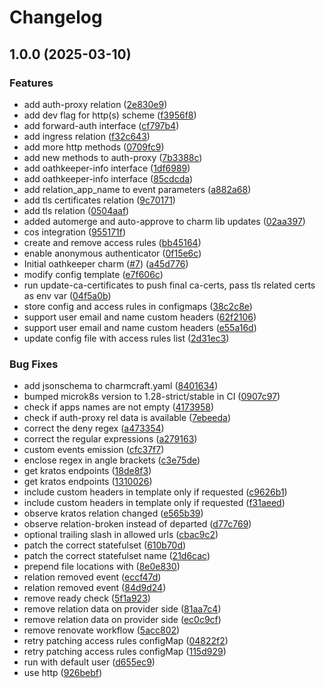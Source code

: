 # Changelog

## 1.0.0 (2025-03-10)


### Features

* add auth-proxy relation ([2e830e9](https://github.com/canonical/oathkeeper-operator/commit/2e830e97f673d5caf5a7c43e50805af16d58bfd8))
* add dev flag for http(s) scheme ([f3956f8](https://github.com/canonical/oathkeeper-operator/commit/f3956f82a730c8322e80b8692836f4d27acbce6f))
* add forward-auth interface ([cf797b4](https://github.com/canonical/oathkeeper-operator/commit/cf797b439e5be2e9ca5074ec061bb9352da72832))
* add ingress relation ([f32c643](https://github.com/canonical/oathkeeper-operator/commit/f32c643367a3f95eb2d40ed41e8e191861fc9118))
* add more http methods ([0709fc9](https://github.com/canonical/oathkeeper-operator/commit/0709fc931a5bfcfc71ad598979aaf374e70d8412))
* add new methods to auth-proxy ([7b3388c](https://github.com/canonical/oathkeeper-operator/commit/7b3388c414093cb48c439aee35697947fb7c2415))
* add oathkeeper-info interface ([1df6989](https://github.com/canonical/oathkeeper-operator/commit/1df6989c341ca3e501a25b9833687005bef80ad6))
* add oathkeeper-info interface ([85cdcda](https://github.com/canonical/oathkeeper-operator/commit/85cdcda9c4eb8845b88f1cb979529e0341b3e50f))
* add relation_app_name to event parameters ([a882a68](https://github.com/canonical/oathkeeper-operator/commit/a882a6886d7a0840a9ae04075bd96c2f25b62d04))
* add tls certificates relation ([9c70171](https://github.com/canonical/oathkeeper-operator/commit/9c7017137714537f06223626be11c7d2b357ea70))
* add tls relation ([0504aaf](https://github.com/canonical/oathkeeper-operator/commit/0504aaf062ce64b9d9151d6a149730a1b9f4fdbf))
* added automerge and auto-approve to charm lib updates ([02aa397](https://github.com/canonical/oathkeeper-operator/commit/02aa39706169a9138391d6a30c574a1d4e7db71b))
* cos integration ([955171f](https://github.com/canonical/oathkeeper-operator/commit/955171fefe1fad39706a3ba417423a1db0b36ea1))
* create and remove access rules ([bb45164](https://github.com/canonical/oathkeeper-operator/commit/bb451649afaf54e6c02032709bd4e9e67ca5dccd))
* enable anonymous authenticator ([0f15e6c](https://github.com/canonical/oathkeeper-operator/commit/0f15e6c1e7701310a0b2b6a2f463717f91786765))
* Initial oathkeeper charm ([#7](https://github.com/canonical/oathkeeper-operator/issues/7)) ([a45d776](https://github.com/canonical/oathkeeper-operator/commit/a45d7763595a8ee2f623e1d173c14420b2022691))
* modify config template ([e7f606c](https://github.com/canonical/oathkeeper-operator/commit/e7f606c35df6468885fb4ce5e3a3cbf52f63c5a1))
* run update-ca-certificates to push final ca-certs, pass tls related certs as env var ([04f5a0b](https://github.com/canonical/oathkeeper-operator/commit/04f5a0b3e28c5c685ecf1d1b13255d10e25edf8a))
* store config and access rules in configmaps ([38c2c8e](https://github.com/canonical/oathkeeper-operator/commit/38c2c8eaa52d22f65a1f945ed21c6e919445397a))
* support user email and name custom headers ([62f2106](https://github.com/canonical/oathkeeper-operator/commit/62f2106f0d557b5136bb3e3496408f446a8d1b98))
* support user email and name custom headers ([e55a16d](https://github.com/canonical/oathkeeper-operator/commit/e55a16d0f92a9f3ef10562a4c871f6b5bb6eb348))
* update config file with access rules list ([2d31ec3](https://github.com/canonical/oathkeeper-operator/commit/2d31ec3332aeabe4277aed150d5cd1cf166f652e))


### Bug Fixes

* add jsonschema to charmcraft.yaml ([8401634](https://github.com/canonical/oathkeeper-operator/commit/8401634a3e66099c822ccb2e115cd39a1b9b1f07))
* bumped microk8s version to 1.28-strict/stable in CI ([0907c97](https://github.com/canonical/oathkeeper-operator/commit/0907c97e42ddf3a4e86d41f89cd8c892c798aea3))
* check if apps names are not empty ([4173958](https://github.com/canonical/oathkeeper-operator/commit/41739589c662de6bd0067e1f5bde57436ceca7ba))
* check if auth-proxy rel data is available ([7ebeeda](https://github.com/canonical/oathkeeper-operator/commit/7ebeedab8bfd847eda4c64ed399f7bc8fc003999))
* correct the deny regex ([a473354](https://github.com/canonical/oathkeeper-operator/commit/a473354e22f9b7c7efe3823406aad1516dd2f84f))
* correct the regular expressions ([a279163](https://github.com/canonical/oathkeeper-operator/commit/a27916398fcb69b178a23f7ae560898d16909b9c))
* custom events emission ([cfc37f7](https://github.com/canonical/oathkeeper-operator/commit/cfc37f759ba8f1a0c7192407461c0aac59e9d54d))
* enclose regex in angle brackets ([c3e75de](https://github.com/canonical/oathkeeper-operator/commit/c3e75dea4dc3ab34f08189d631207e16f2ca785e))
* get kratos endpoints ([18de8f3](https://github.com/canonical/oathkeeper-operator/commit/18de8f3f6df29ac4a57c3f8262b12b53ec0bf16d))
* get kratos endpoints ([1310026](https://github.com/canonical/oathkeeper-operator/commit/13100264843ca81003b962b1b89f752eab616671))
* include custom headers in template only if requested ([c9626b1](https://github.com/canonical/oathkeeper-operator/commit/c9626b14c7b61bcc16132dc64126de1b2709e5da))
* include custom headers in template only if requested ([f31aeed](https://github.com/canonical/oathkeeper-operator/commit/f31aeed60ab80f1f7d617df5079afaaf90428cb7))
* observe kratos relation changed ([e565b39](https://github.com/canonical/oathkeeper-operator/commit/e565b39715ab0e724389d180523cf428a46b46ca))
* observe relation-broken instead of departed ([d77c769](https://github.com/canonical/oathkeeper-operator/commit/d77c7693c3fb73f68a6aa1201f1ee5f364d9acf0))
* optional trailing slash in allowed urls ([cbac9c2](https://github.com/canonical/oathkeeper-operator/commit/cbac9c24a3011a767b9173cafd3cd0ea75f1f220))
* patch the correct statefulset ([610b70d](https://github.com/canonical/oathkeeper-operator/commit/610b70d69b3246a19b72393dd7bd77a817db905c))
* patch the correct statefulset name ([21d6cac](https://github.com/canonical/oathkeeper-operator/commit/21d6cacd4016c201a4757614356be4a45543163a))
* prepend file locations with ([8e0e830](https://github.com/canonical/oathkeeper-operator/commit/8e0e83089a8710ce6b3936e9fa04c365dd1a5523))
* relation removed event ([eccf47d](https://github.com/canonical/oathkeeper-operator/commit/eccf47d6fd62ea9729f43320261de3d10d1d1ba3))
* relation removed event ([84d9d24](https://github.com/canonical/oathkeeper-operator/commit/84d9d24b6b70fb58814fd634fac218e10fe5d104))
* remove ready check ([5f1a923](https://github.com/canonical/oathkeeper-operator/commit/5f1a923d207da19e2a0f151dab2bea17d5dc8e3b))
* remove relation data on provider side ([81aa7c4](https://github.com/canonical/oathkeeper-operator/commit/81aa7c4a56ae7852c78501fc3d32deda1c4472ac))
* remove relation data on provider side ([ec0c9cf](https://github.com/canonical/oathkeeper-operator/commit/ec0c9cff348cf819b69a2720d9fb568c4457239f))
* remove renovate workflow ([5acc802](https://github.com/canonical/oathkeeper-operator/commit/5acc802ec65878ad094a9123c68f2416b4befcc9))
* retry patching access rules configMap ([04822f2](https://github.com/canonical/oathkeeper-operator/commit/04822f24bb3fa3829a163046eff1dccf32387c7c))
* retry patching access rules configMap ([115d929](https://github.com/canonical/oathkeeper-operator/commit/115d929c6f9f7d7ae1c5a4bc5750a720f395a1fa))
* run with default user ([d655ec9](https://github.com/canonical/oathkeeper-operator/commit/d655ec9c10a68ff4b3cb342f755d61bfe4030099))
* use http ([926bebf](https://github.com/canonical/oathkeeper-operator/commit/926bebf516cb499995cc316d45606103b80dad80))
